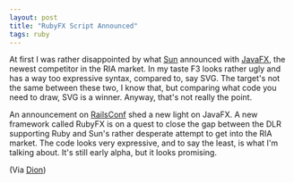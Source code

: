 ```yaml
---
layout: post
title: "RubyFX Script Announced"
tags: ruby
---
```

At first I was rather disappointed by what <a href="http://www.sun.com/">Sun</a> announced with <a href="http://sun.com/javafx/">JavaFX</a>, the newest competitor in the RIA market. In my taste F3 looks rather ugly and has a way too expressive syntax, compared to, say SVG. The target's not the same between these two, I know that, but comparing what code you need to draw, SVG is a winner. Anyway, that's not really the point.

An announcement on <a href="http://conferences.oreillynet.com/rails/">RailsConf</a> shed a new light on JavaFX. A new framework called RubyFX is on a quest to close the gap between the DLR supporting Ruby and Sun's rather desperate attempt to get into the RIA market. The code looks very expressive, and to say the least, is what I'm talking about. It's still early alpha, but it looks promising.

<p>(Via <a href="http://www.almaer.com/blog/archives/001496.html">Dion</a>)</p>